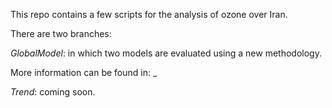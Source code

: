 This repo contains a few scripts for the analysis of ozone over Iran.

There are two branches:

*GlobalModel*: in which two models are evaluated using a new methodology.

More information can be found in: _

*Trend*: coming soon.